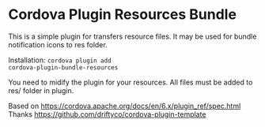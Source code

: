 Cordova Plugin Resources Bundle
======

This is a simple plugin for transfers resource files. It may be used for bundle notification icons to res folder.

Installation: 
<code>cordova plugin add cordova-plugin-bundle-resources</code>


You need to midify the plugin for your resources. 
All files must be added to res/ folder in plugin.


Based on https://cordova.apache.org/docs/en/6.x/plugin_ref/spec.html <br>
Thanks https://github.com/driftyco/cordova-plugin-template
